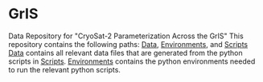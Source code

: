 # GrIS
Data Repository for "CryoSat-2 Parameterization Across the GrIS"
This repository contains the following paths: [Data](/Data/), [Environments](/Environments/), and [Scripts](/Scripts/)
[Data](/Data/) contains all relevant data files that are generated from the python scripts in [Scripts](/Scripts/). [Environments](/Environments/) contains the python environments needed to run the relevant python scripts. 
